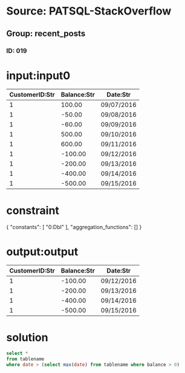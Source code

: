 # Source: PATSQL-StackOverflow
## Group: recent_posts
### ID: 019

# input:input0

| CustomerID:Str | Balance:Str | Date:Str |
|---|---|---|
| 1 | 100.00 | 09/07/2016 |
| 1 | -50.00 | 09/08/2016 |
| 1 | -60.00 | 09/09/2016 |
| 1 | 500.00 | 09/10/2016 |
| 1 | 600.00 | 09/11/2016 |
| 1 | -100.00 | 09/12/2016 |
| 1 | -200.00 | 09/13/2016 |
| 1 | -400.00 | 09/14/2016 |
| 1 | -500.00 | 09/15/2016 |

# constraint

{
  "constants": [
    "0:Dbl"
  ],
  "aggregation_functions": []
}

# output:output

| CustomerID:Str | Balance:Str | Date:Str |
|---|---|---|
| 1 | -100.00 | 09/12/2016 |
| 1 | -200.00 | 09/13/2016 |
| 1 | -400.00 | 09/14/2016 |
| 1 | -500.00 | 09/15/2016 |

# solution

```sql
select *
from tablename
where date > (select max(date) from tablename where balance > 0)
```
